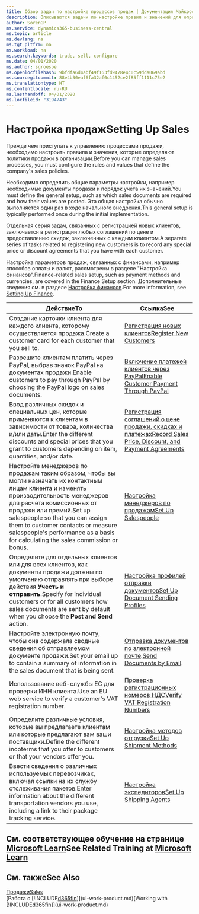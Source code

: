```yaml
---
title: Обзор задач по настройке процессов продаж | Документация Майкрософт
description: Описываются задачи по настройке правил и значений для определения политик и процессов продаж.
author: SorenGP
ms.service: dynamics365-business-central
ms.topic: article
ms.devlang: na
ms.tgt_pltfrm: na
ms.workload: na
ms.search.keywords: trade, sell, configure
ms.date: 04/01/2020
ms.author: sgroespe
ms.openlocfilehash: 9bfdfa6d4abf49f163fd9478e4c0c59dda069abd
ms.sourcegitcommit: 88e4b30eaf6fa32af0c1452ce2f85ff1111c75e2
ms.translationtype: HT
ms.contentlocale: ru-RU
ms.lasthandoff: 04/01/2020
ms.locfileid: "3194743"
---
```

# <a name="setting-up-sales"></a><span data-ttu-id="1f21d-103">Настройка продаж</span><span class="sxs-lookup"><span data-stu-id="1f21d-103">Setting Up Sales</span></span>
<span data-ttu-id="1f21d-104">Прежде чем приступать к управлению процессами продажи, необходимо настроить правила и значения, которые определяют политики продажи в организации.</span><span class="sxs-lookup"><span data-stu-id="1f21d-104">Before you can manage sales processes, you must configure the rules and values that define the company's sales policies.</span></span>

<span data-ttu-id="1f21d-105">Необходимо определить общие параметры настройки, например необходимые документы продажи и порядок учета их значений.</span><span class="sxs-lookup"><span data-stu-id="1f21d-105">You must define the general setup, such as which sales documents are required and how their values are posted.</span></span> <span data-ttu-id="1f21d-106">Эта общая настройка обычно выполняется один раз в ходе начального внедрения.</span><span class="sxs-lookup"><span data-stu-id="1f21d-106">This general setup is typically performed once during the initial implementation.</span></span>

<span data-ttu-id="1f21d-107">Отдельная серия задач, связанных с регистрацией новых клиентов, заключается в регистрации любых соглашений по цене и предоставлению скидок, заключенных с каждым клиентом.</span><span class="sxs-lookup"><span data-stu-id="1f21d-107">A separate series of tasks related to registering new customers is to record any special price or discount agreements that you have with each customer.</span></span>

<span data-ttu-id="1f21d-108">Настройка параметров продаж, связанных с финансами, например способов оплаты и валют, рассмотрены в разделе "Настройка финансов".</span><span class="sxs-lookup"><span data-stu-id="1f21d-108">Finance-related sales setup, such as payment methods and currencies, are covered in the Finance Setup section.</span></span> <span data-ttu-id="1f21d-109">Дополнительные сведения см. в разделе [Настройка финансов](finance-setup-finance.md).</span><span class="sxs-lookup"><span data-stu-id="1f21d-109">For more information, see [Setting Up Finance](finance-setup-finance.md).</span></span>

| <span data-ttu-id="1f21d-110">Действие</span><span class="sxs-lookup"><span data-stu-id="1f21d-110">To</span></span> | <span data-ttu-id="1f21d-111">Ссылка</span><span class="sxs-lookup"><span data-stu-id="1f21d-111">See</span></span> |
| --- | --- |
| <span data-ttu-id="1f21d-112">Создание карточки клиента для каждого клиента, которому осуществляется продажа.</span><span class="sxs-lookup"><span data-stu-id="1f21d-112">Create a customer card for each customer that you sell to.</span></span> |[<span data-ttu-id="1f21d-113">Регистрация новых клиентов</span><span class="sxs-lookup"><span data-stu-id="1f21d-113">Register New Customers</span></span>](sales-how-register-new-customers.md) |
| <span data-ttu-id="1f21d-114">Разрешите клиентам платить через PayPal, выбрав значок PayPal на документах продажи.</span><span class="sxs-lookup"><span data-stu-id="1f21d-114">Enable customers to pay through PayPal by choosing the PayPal logo on sales documents.</span></span> |[<span data-ttu-id="1f21d-115">Включение платежей клиентов через PayPal</span><span class="sxs-lookup"><span data-stu-id="1f21d-115">Enable Customer Payment Through PayPal</span></span>](sales-how-enable-payment-service-extensions.md) |
| <span data-ttu-id="1f21d-116">Ввод различных скидок и специальных цен, которые применяются к клиентам в зависимости от товара, количества и/или даты.</span><span class="sxs-lookup"><span data-stu-id="1f21d-116">Enter the different discounts and special prices that you grant to customers depending on item, quantities, and/or date.</span></span> |[<span data-ttu-id="1f21d-117">Регистрация соглашений о цене продажи, скидках и платежах</span><span class="sxs-lookup"><span data-stu-id="1f21d-117">Record Sales Price, Discount, and Payment Agreements</span></span>](sales-how-record-sales-price-discount-payment-agreements.md) |
| <span data-ttu-id="1f21d-118">Настройте менеджеров по продажам таким образом, чтобы вы могли назначать их контактным лицам клиента и изменять производительность менеджеров для расчета комиссионных от продажи или премий.</span><span class="sxs-lookup"><span data-stu-id="1f21d-118">Set up salespeople so that you can assign them to customer contacts or measure salespeople's performance as a basis for calculating the sales commission or bonus.</span></span> |[<span data-ttu-id="1f21d-119">Настройка менеджеров по продажам</span><span class="sxs-lookup"><span data-stu-id="1f21d-119">Set Up Salespeople</span></span>](sales-how-setup-salespeople.md) |
| <span data-ttu-id="1f21d-120">Определите для отдельных клиентов или для всех клиентов, как документы продажи должны по умолчанию отправлять при выборе действия **Учесть и отправить**.</span><span class="sxs-lookup"><span data-stu-id="1f21d-120">Specify for individual customers or for all customers how sales documents are sent by default when you choose the **Post and Send** action.</span></span> |[<span data-ttu-id="1f21d-121">Настройка профилей отправки документов</span><span class="sxs-lookup"><span data-stu-id="1f21d-121">Set Up Document Sending Profiles</span></span>](sales-how-setup-document-send-profiles.md) |
| <span data-ttu-id="1f21d-122">Настройте электронную почту, чтобы она содержала сводные сведения об отправляемом документе продажи.</span><span class="sxs-lookup"><span data-stu-id="1f21d-122">Set your email up to contain a summary of information in the sales document that is being sent.</span></span> |<span data-ttu-id="1f21d-123">[Отправка документов по электронной почте](ui-how-send-documents-email.md).</span><span class="sxs-lookup"><span data-stu-id="1f21d-123">[Send Documents by Email](ui-how-send-documents-email.md).</span></span> |
|<span data-ttu-id="1f21d-124">Использование веб-службы ЕС для проверки ИНН клиента.</span><span class="sxs-lookup"><span data-stu-id="1f21d-124">Use an EU web service to verify a customer's VAT registration number.</span></span>|[<span data-ttu-id="1f21d-125">Проверка регистрационных номеров НДС</span><span class="sxs-lookup"><span data-stu-id="1f21d-125">Verify VAT Registration Numbers</span></span>](finance-setup-vat.md)|
|<span data-ttu-id="1f21d-126">Определите различные условия, которые вы предлагаете клиентам или которые предлагают вам ваши поставщики.</span><span class="sxs-lookup"><span data-stu-id="1f21d-126">Define the different incoterms that you offer to customers or that your vendors offer you.</span></span>|[<span data-ttu-id="1f21d-127">Настройка методов отгрузки</span><span class="sxs-lookup"><span data-stu-id="1f21d-127">Set Up Shipment Methods</span></span>](sales-how-set-up-shipment-methods.md)|
|<span data-ttu-id="1f21d-128">Ввести сведения о различных используемых перевозчиках, включая ссылки на их службу отслеживания пакетов.</span><span class="sxs-lookup"><span data-stu-id="1f21d-128">Enter information about the different transportation vendors you use, including a link to their package tracking service.</span></span>|[<span data-ttu-id="1f21d-129">Настройка экспедиторов</span><span class="sxs-lookup"><span data-stu-id="1f21d-129">Set Up Shipping Agents</span></span>](sales-how-to-set-up-shipping-agents.md)|

## <a name="see-related-training-at-microsoft-learn"></a><span data-ttu-id="1f21d-130">См. соответствующее обучение на странице [Microsoft Learn](/learn/paths/trade-get-started-dynamics-365-business-central/)</span><span class="sxs-lookup"><span data-stu-id="1f21d-130">See Related Training at [Microsoft Learn](/learn/paths/trade-get-started-dynamics-365-business-central/)</span></span>

## <a name="see-also"></a><span data-ttu-id="1f21d-131">См. также</span><span class="sxs-lookup"><span data-stu-id="1f21d-131">See Also</span></span>
[<span data-ttu-id="1f21d-132">Продажи</span><span class="sxs-lookup"><span data-stu-id="1f21d-132">Sales</span></span>](sales-manage-sales.md)  
<span data-ttu-id="1f21d-133">[Работа с [!INCLUDE[d365fin](includes/d365fin_md.md)]](ui-work-product.md)</span><span class="sxs-lookup"><span data-stu-id="1f21d-133">[Working with [!INCLUDE[d365fin](includes/d365fin_md.md)]](ui-work-product.md)</span></span>
